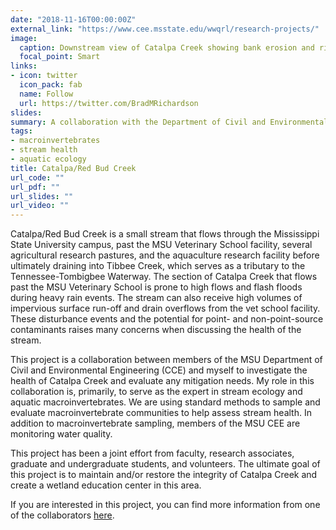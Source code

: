 ```yaml
---
date: "2018-11-16T00:00:00Z"
external_link: "https://www.cee.msstate.edu/wwqrl/research-projects/"
image:
  caption: Downstream view of Catalpa Creek showing bank erosion and riparian vegetation.
  focal_point: Smart
links:
- icon: twitter
  icon_pack: fab
  name: Follow
  url: https://twitter.com/BradMRichardson
slides: 
summary: A collaboration with the Department of Civil and Environmental Engineering at Mississippi State University to assess the health of small streams of northeastern Mississippi.
tags:
- macroinvertebrates
- stream health
- aquatic ecology
title: Catalpa/Red Bud Creek
url_code: ""
url_pdf: ""
url_slides: ""
url_video: ""
---
```


Catalpa/Red Bud Creek is a small stream that flows through the Mississippi State University campus, past the MSU Veterinary School facility, several agricultural research pastures, and the aquaculture research facility before ultimately draining into Tibbee Creek, which serves as a tributary to the Tennessee-Tombigbee Waterway. The section of Catalpa Creek that flows past the MSU Veterinary School is prone to high flows and flash floods during heavy rain events. The stream can also receive high volumes of impervious surface run-off and drain overflows from the vet school facility. These disturbance events and the potential for point- and non-point-source contaminants raises many concerns when discussing the health of the stream.

This project is a collaboration between members of the MSU Department of Civil and Environmental Engineering (CCE) and myself to investigate the health of Catalpa Creek and evaluate any mitigation needs. My role in this collaboration is, primarily, to serve as the expert in stream ecology and aquatic macroinvertebrates. We are using standard methods to sample and evaluate macroinvertebrate communities to help assess stream health. In addition to macroinvertebrate sampling, members of the MSU CEE are monitoring water quality.

This project has been a joint effort from faculty, research associates, graduate and undergraduate students, and volunteers. The ultimate goal of this project is to maintain and/or restore the integrity of Catalpa Creek and create a wetland education center in this area.

If you are interested in this project, you can find more information from one of the collaborators [here](http://www.gri.msstate.edu/publications/docs/2016/06/14490Paper_SIU_XIX_Catalpa_Creek_Watershed_Planning.pdf).